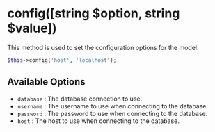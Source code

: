 # config([string $option, string $value])
This method is used to set the configuration options for the model.

```php
$this->config('host', 'localhost');
```

## Available Options
- `database` : The database connection to use.
- `username` : The username to use when connecting to the database.
- `password` : The password to use when connecting to the database.
- `host` : The host to use when connecting to the database.
